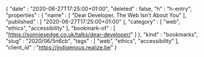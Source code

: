 {
  "date" : "2020-06-27T17:25:00+01:00",
  "deleted" : false,
  "h" : "h-entry",
  "properties" : {
    "name" : [ "Dear Developer, The Web Isn't About You" ],
    "published" : [ "2020-06-27T17:25:00+01:00" ],
    "category" : [ "web", "ethics", "accessibility" ],
    "bookmark-of" : [ "https://sonniesedge.co.uk/talks/dear-developer/" ]
  },
  "kind" : "bookmarks",
  "slug" : "2020/06/5n6cb",
  "tags" : [ "web", "ethics", "accessibility" ],
  "client_id" : "https://indigenous.realize.be"
}
